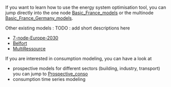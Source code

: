 

If you want to learn how to use the energy system optimisation tool, you can jump directly into the one node [Basic_France_models](Models/Basic_France_models/README.md) or the multinode [Basic_France_Germany_models](Models/Basic_France_Germany_models/README.md). 

Other existing models : 
TODO : add short descriptions here 
 - [7-node-Europe-2030](7-node-Europe-2030/README.md) 
 - [Belfort](Belfort/README.md)  
 - [MultiRessource](MultiRessource/README.md)


If you are interested in consumption modeling, you can have a look  at
 - prospective models for different sectors (building, industry, transport) you can jump to [Prospective_conso](Prospective_conso/README.md) 
 - consumption time series modeling 
